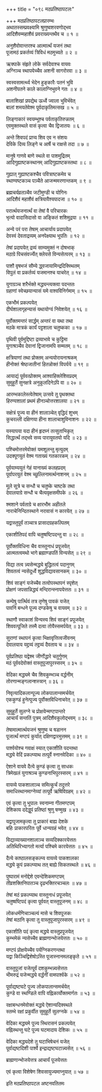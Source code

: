 +++
title = "०९८ मठप्रतिष्ठापटलः"

+++
मठप्रतिष्ठापटलप्रारम्भः    
अथातस्सम्प्रवक्ष्यामि श्रुणुष्वशरवणोद्भव  
आदिशैवम्महाशैवं प्रवराख्यन्तथैव च ॥ १ ॥


अनुशैवोवान्तरश्च आत्मार्त्थं यजनं तथा  
पूजामठं प्रकर्तव्यं त्रिविधं मठमुच्यते ॥ २ ॥


ऋक्पाके संहृते लोके सर्वदेवाश्च वायवः  
अग्निञ्च स्थापयेच्चैव अशनी सागरोरवा ॥ ३ ॥


स्वस्वसामर्त्थ्य भेदेन हुङ्कारैः पतनं भुवि  
अशनीपतने काले कालाग्निभुवने गतः ॥ ४ ॥


बालाशिखां प्रपद्येथ ऊर्ध्वे ज्वाला भुविर्भवेत्  
बालां शमयतेवेश्म पूर्वदाकृतिमत्सख ॥ ५ ॥


लिङ्गाकारं स्वयम्भूश्च पर्वताकृतिरुन्नतम्  
एवमुक्तस्थले वासं कृत्वा चैव द्विजातयः ॥ ६ ॥


अन्ते शिवपदं प्राप्य शिव एव न संशयः  
देविके दिव्य लिङ्गे च आर्षे च राक्षसे तदा ॥ ७ ॥


मानुषे गाणवे बाणे स्थले वा पाशमुद्रितम्  
आदिगुह्याष्टकस्थानम् आदिगुह्याष्टकस्तथा ॥ ८ ॥


गुह्यात् गुह्याष्टकश्चैव पवित्राष्टकमेव च  
स्थाण्वष्टकञ्च पञ्चैते आजन्ममरणान्तकम् ॥ ९ ॥


ब्रह्मचर्यव्रतञ्चैव जटीमुण्डी च योगिनः  
आदिशैवं महाशैवं क्षत्रियावैश्यपादजा ॥ १० ॥


परार्त्थयजनार्त्थं वा तेषां वै परिचारकः  
भृत्यो वादासिदासो वा अङ्कितं शशिमुद्रया ॥ ११ ॥


अन्ये परं परा तेषाम् आचार्याय प्रदापयेत्  
देवस्वं देवताद्रव्यम् अनपेक्ष्याथ भूपतिः ॥ १२ ॥


तेषां प्रदापयेत् द्रव्यं साम्यमुक्तं न दोषभाक्  
मठाग्रे पिचसंवर्ज्येत् क्लेयसे विन्यसेत्परम् ॥ १३ ॥



पाशौ वृषभजं सौम्ये द्ध्वजायामिन्द्रदिक्स्थितम्  
विपुलं वा प्रकर्तव्यं यजमानश्च याचरेत् ॥ १४ ॥


युगाग्रञ्च शरैर्भक्ते मद्ध्यन्त्यक्त्वा पदन्ततः  
ग्रहाणां स्वेच्छयान्यासं यमे वाश्वविनिर्गमाम् ॥ १५ ॥


एकभौमं प्रकल्पयेत्  
दीर्घशालागृहन्यासं यथायोग्यं निवेशयेत् ॥ १६ ॥


पूर्वोक्तमन्तरं सार्द्धम् अन्तरं वा यथा तथा  
मठके मात्रकं कार्यं पट्टशाला चतुष्कका ॥ १७ ॥


पृथिवी पूर्वमुद्दिष्टा द्रव्याभावे च कुट्टिमा  
युगाश्रञ्चैव देवानां द्विजानामपि सम्मतम् ॥ १८ ॥


क्षत्रियाणां तथा प्रोक्तम् अन्ययोरायनाश्रकम्  
हीनोक्तं श्रेष्ठजातीनां हितन्नोक्तं विपर्यये ॥ १९ ॥


आयाद्यं पूर्ववत्प्रोक्तम् आश्वाहिक्लेशिवप्रदम्  
सुमुहूर्ते सुनक्षत्रे अनुकूलदिनेऽपि वा ॥ २० ॥


आरम्भकालेस्त्वेतेषाम् उत्सवे तु पृथक्तथा  
हिरण्यशालां प्रथमं हीनञ्चोत्तरशालया ॥ २१ ॥


सक्षेत्रं पूज्य वा हीनं शालाञ्चेत् वृद्धिदं शुभम्  
कुचरल्ली दक्षिणया हीना शालाचाशुविनाशनः ॥ २२ ॥


यस्यापया यदा हीनं हृदघ्नं तत्सुताभिकृत्  
सिद्धार्त्थं तद्भवे सव्य पारायुवतयो यदि ॥ २३ ॥


पश्चिमोत्तरमेवोक्तं यमशूलन्तु मृत्युदम्  
उदक्पूगयुतं वेश्म गताख्यं गतकारकम् ॥ २४ ॥


पूर्वयाम्ययुतं गेहं यानाख्यं कलहप्रदम्  
पूर्वापरयुतं वेश्म च्छुल्लिनामर्त्थनाशनम् ॥ २५ ॥


मूले सूत्रे च सन्धौ च चतुष्के चाष्टके तथा  
देवालयाग्रे सन्धौ च चैत्यवृक्षसमीपके ॥ २६ ॥


श्मशाने पर्वताग्रे च क्षारभौम अहीतले  
नाराचेनिन्दितस्थाने नरावासं न कारयेत् ॥ २७ ॥


यद्वास्तुपूर्वं तञ्चात्र प्रासादग्रहकल्पितम्  

एकाशीतिपदं वापि चतुष्षष्टिपदन्तु वा ॥ २८ ॥


पूर्वोक्तविधिना चैव वास्तुनाधं प्रपूजयेत्  
आत्मतत्वमथो भागे ब्रह्माण्डपतिं विन्यसेत् ॥ २९ ॥


विद्या तत्व न्न्यसेन्मद्ध्ये बुद्धितत्वं पदानुगम्  
शिवतत्वं न्यसेदूर्ध्वे शुद्धविद्यावसानकम् ॥ ३० ॥


शिवं साङ्गं यजेच्चैव तत्वोपस्थापनं स्पृशेत्  
प्रोक्षणं जपसान्निद्ध्यं मन्दिरान्स्नापयेत्ततः ॥ ३१ ॥


कम्पेषु पार्त्थिवं तत्र तृणेषु पावकं यजेत्  
पावनिं बन्धने पूज्य दण्डकेषु च वायवम् ॥ ३२ ॥


स्थाणौ स्वाकाशं विन्यस्य शिवं साङ्गं प्रपूजयेत्  
शिववत्पूजिते तस्मै दत्वा तोयैस्समर्पयेत् ॥ ३३ ॥


सुराणां स्थापनं कृत्वा भिक्षावृत्तित्वजीवनम्  
देवालयाय यद्द्रव्यं तद्द्रव्यं दैवताय च ॥ ३४ ॥


पूर्वप्रतिष्ठा यद्वेश्म जीर्णोद्धारे चतुर्गुणम्  
मठं पूर्ववदेवोक्तं वास्तुपूजापुरस्सरम् ॥ ३५ ॥


वेदिका मद्ध्यमे चैव शिवकुम्भञ्च वर्द्धनीम्  
तोरणान्मङ्गलान्शस्त्रान् ॥ ३६ ॥


निवृत्यादिकलान्पूज्य लोकपालान्समर्चयेत्  
एककुण्डं हुनेत्पूज्य पूर्वोक्तविधिनाचरेत् ॥ ३७ ॥


सुमुहूर्ते सुलग्ने च प्रोक्षयेन्मण्टपान्तरे  
आचार्यं सन्ततिं पुत्रम् आदिशैवकुलोद्भवम् ॥ ३८ ॥


तेषामात्मार्त्थयजनं श्रुणुष्व च षडानन  
पूजार्त्थं मण्टपं कुर्यात् दक्षिणद्वारमुत्तमम् ॥ ३९ ॥


पार्श्वयोश्च गवाक्षं स्यात् एकाशीति पदन्तथा  
मद्ध्ये वेदिं प्रकल्प्याथ तत्पूर्वे स्नानवेदिका ॥ ४० ॥


ऐशाने वायवे दैत्ये कुण्डं कृत्वा तु साधकः  
त्रिमेखलं युगाश्रञ्च कुण्डनाभिपुरस्सरम् ॥ ४१ ॥


वायव्ये पाकशालाञ्च समित्कूर्चं तदुत्तरे  
समाधिस्थानमाग्नेय्यां तत्पूर्वे ऋषिविग्रहम् ॥ ४२ ॥



एवं कृत्वा तु भूपालः स्वनाम्ना गीतमण्टपम्  
देशिकाय ददेद्धूपं प्रतिष्ठां श्रुणु षण्मुख ॥ ४३ ॥


यद्वापूजामकृत्वा तु प्राकारं बाह्य देशके  
बहिः प्राकारपरितः पूर्वे धान्यग्रहं भवेत् ॥ ४४ ॥


विद्याव्याख्यानशालाञ्च सव्यदिक्कारयेत्ततः  
अतिथिरिभ्यागतो मर्त्या पश्चिमे कारयेत्ततः ॥ ४५ ॥


दैत्ये काष्ठालसङ्कल्प्य वायव्ये पाकशालका  
मद्ध्ये कूपं प्रकल्प्याथ तत् बाह्ये सिकतस्थले ॥ ४६ ॥


पुष्पारामं मनोद्देशे एवन्देशिकमण्टपम्  
तीव्रशक्तिनिपातञ्च दृढभक्तिरचञ्चलः ॥ ४७ ॥


तेषां मठं प्रकल्प्याथ वास्तुनाधं प्रपूजयेत्  
चतुष्षष्टिपदं कृत्वा पूर्ववत् वास्तुपूजनम् ॥ ४८ ॥


लोकधर्मणिचाञ्चल्यं मासे च शिवपूजकः  
तेषां मठानि कृत्वा तु वास्तुपूजापुरस्सरम् ॥ ४९ ॥


एकाशीति पदं कृत्वा मद्ध्ये वास्तुप्रपूजयेत्  
कुम्भमेकं न्यसेच्चैव ब्राह्मणान्भोजयेत्ततः ॥ ५० ॥


मण्टपं प्रोक्षयेच्चैव पर्यग्निकरणन्तथा  
यद्वा किञ्चिद्विशेषोऽस्ति पूजास्नानमलङ्कृते ॥ ५१ ॥


वास्तुपूजां यजेत्पूर्वं दशकुम्भन्न्यसेत्ततः  
भीमरुद्रं यजेन्मद्ध्ये वर्द्धनीं वामपार्श्वके ॥ ५२ ॥


पूर्वाद्यष्टघटे पूज्य लोकपालान्समर्चयेत्  
कुण्डे वा स्थण्डिले वापि वह्निकार्योक्तमार्गतः ॥ ५३ ॥


रक्षाबन्धनमेवोक्तं मद्ध्ये ऐशान्यदिक्स्थले  
स्तम्भे रक्षां प्रकुर्वीत सुमुहूर्ते सुलग्नके ॥ ५४ ॥


वेदिका मद्ध्यमे पूज्य स्थिरासनं प्रकल्पयेत्  
वह्निस्थन्तु घटे पूज्य घटमादाय देशिकः ॥ ५५ ॥


वेदिका मद्ध्यदेशे तु घटाभिषेचनं यजेत्  
पूर्वाद्यष्टदिशी पार्श्वे इन्द्राद्यष्टघटान्न्यसेत् ॥ ५६ ॥


ब्राह्मणान्भोजयेत्तत्र आचार्यं पूजयेत्ततः  

एवं कृत्वा विशेषेण शिवसायुज्यमाप्नुयात् ॥ ५७ ॥


इति मठप्रतिष्ठापटल अष्टनवतितमः  
